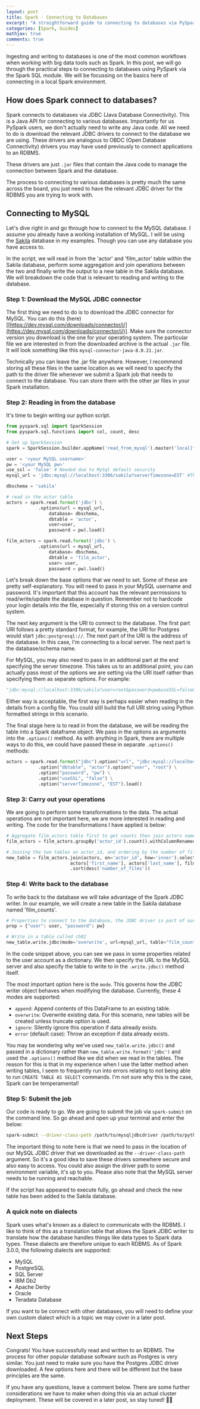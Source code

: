 ```yaml
---
layout: post
title: Spark - Connecting to Databases
excerpt: "A straightforward guide to connecting to databases via PySpark."
categories: [Spark, Guides]
mathjax: true
comments: true
---
```


Ingesting and writing to databases is one of the most common workflows when working with big data tools such as Spark. In this post, we will go through the practical steps to connecting to databases using PySpark via the Spark SQL module. We will be focussing on the basics here of connecting in a local Spark environment.

## How does Spark connect to databases?

Spark connects to databases via JDBC (Java Database Connectivity). This is a Java API for connecting to various databases. Importantly for us PySpark users, we don't actually need to write any Java code. All we need to do is download the relevant JDBC drivers to connect to the database we are using. These drivers are analogous to  OBDC (Open Database Connectivity) drivers you may have used previously to connect applications to an RDBMS.

These drivers are just `.jar` files that contain the Java code to manage the connection between Spark and the database.   

The process to connecting to various databases is pretty much the same across the board, you just need to have the relevant JDBC driver for the RDBMS you are trying to work with. 

## Connecting to MySQL

Let's dive right in and go through how to connect to the MySQL database. I assume you already have a working installation of MySQL. I will be using the [Sakila]([https://dev.mysql.com/doc/sakila/en/](https://dev.mysql.com/doc/sakila/en/)) database in my examples. Though you can use any database you have access to. 

In the script, we will read in from the 'actor' and 'film_actor' table within the Sakila database, perform some aggregation and join operations between the two and finally write the output to a new table in the Sakila database. We will breakdown the code that is relevant to reading and writing to the database. 

### Step 1: Download the MySQL JDBC connector

The first thing we need to do is to download the JDBC connector for MySQL. You can do this (here)[[https://dev.mysql.com/downloads/connector/j/](https://dev.mysql.com/downloads/connector/j/)]. Make sure the connector version you download is the one for your operating system. The particular file we are interested in from the downloaded archive is the actual `.jar` file. It will look something like this `mysql-connector-java-8.0.21.jar`.

Technically you can leave the .jar file anywhere. However, I recommend storing all these files in the same location as we will need to specify the path to the driver file whenever we submit a Spark job that needs to connect to the database. You can store them with the other jar files in your Spark installation.

### Step 2: Reading in from the database

It's time to begin writing our python script. 

```python
from pyspark.sql import SparkSession
from pyspark.sql.functions import col, count, desc

# Set up SparkSession
spark = SparkSession.builder.appName('read_from_mysql').master('local[*]').getOrCreate()

user = '<your MySQL username>'
pw = '<your MySQL pw>'
use_ssl = 'false' # Needed due to MySql default security
mysql_url = 'jdbc:mysql://localhost:3306/sakila?serverTimezone=EST' #This is the JDBC URI

dbschema = 'sakila'

# read in the actor table
actors = spark.read.format('jdbc') \
            .options(url = mysql_url,
                database= dbschema,
                dbtable = 'actor',
                user=user,
                password = pw).load()

film_actors = spark.read.format('jdbc') \
            .options(url = mysql_url,
                database= dbschema,
                dbtable = 'film_actor',
                user= user,
                password = pw).load()
```

Let's break down the base options that we need to set. Some of these are pretty self-explanatory. You will need to pass in your MySQL username and password. It's important that this account has the relevant permissions to read/write/update the database in question. Remember not to hardcode your login details into the file, especially if storing this on a version control system. 

The next key argument is the URI to connect to the database. The first part URI follows a pretty standard format, for example, the URI for Postgres would start `jdbc:postgresql://`. The next part of the URI is the address of the database. In this case, I'm connecting to a local server. The next part is the database/schema name. 

For MySQL, you may also need to pass in an additional part at the end specifying the server timezone. This takes us to an additional point, you can actually pass most of the options we are setting via the URI itself rather than specifying them as separate options. For example:

```python
"jdbc:mysql://localhost:3306/sakila?user=root&password=pw&useSSL=false&serverTimezone=EST";
```

Either way is acceptable, the first way is perhaps easier when reading in the details from a config file. You could still build the full URI string using Python formatted strings in this scenario. 

The final stage here is to read in from the database, we will be reading the table into a Spark dataframe object. We pass in the options as arguments into the `.options()` method. As with anything in Spark, there are multiple ways to do this, we could have  passed these in separate `.options()` methods:

```python
actors = spark.read.format("jdbc").option("url", "jdbc:mysql://localhost:3306/sakila") \
            .option("dbtable", "actor").option("user", "root") \
            .option("password", "pw") \
            .option("useSSL", "false") \
            .option("serverTimezone", "EST").load()
```

### Step 3: Carry out your operations

We are going to perform some transformations to the data. The actual operations are not important here, we are more interested in reading and writing. The code for the transformations I have applied is below:

```python
# Aggregate film_actors table first to get counts then join actors names
film_actors = film_actors.groupBy('actor_id').count().withColumnRenamed('count','number_of_films')

# Joining the two tables on actor_id, and ordering by the number of films descending. 
new_table = film_actors.join(actors, on='actor_id', how='inner').select(film_actors['actor_id'],
                        actors['first_name'], actors['last_name'], film_actors['number_of_films']) \
                        .sort(desc('number_of_films'))
```

### Step 4: Write back to the database

To write back to the database we will take advantage of the Spark JDBC writer.  In our example, we will create a new table in the Sakila database named 'film_counts'. 

```python
# Properties to connect to the database, the JDBC driver is part of our pom.xml
prop = {"user": user, "password": pw}

# Write in a table called ch02
new_table.write.jdbc(mode='overwrite', url=mysql_url, table="film_counts", properties=prop)
```

In the code snippet above, you can see we pass in some properties related to the user account as a dictionary. We then specify the URL to the MySQL server and also specify the table to write to in the `.write.jdbc()` method itself. 

The most important option here is the `mode`. This governs how the JDBC writer object behaves when modifying the database. Currently, these 4 modes are supported:

- `append`: Append contents of this  DataFrame to an existing table.
- `overwrite`: Overwrite existing data. For this scenario, new tables will be created unless truncate option is used.
- `ignore`: Silently ignore this operation if data already exists.
- `error` (default case): Throw an exception if data already exists.

You may be wondering why we've used `new_table.write.jdbc()` and passed in a dictionary rather than `new_table.write.format('jdbc')` and used the `.options()` method like we did when we read in the tables. The reason for this is that in my experience when I use the latter method when writing tables, I seem to frequently run into errors relating to not being able to run `CREATE TABLE AS SELECT` commands. I'm not sure why this is the case, Spark can be temperamental!

### Step 5: Submit the job

Our code is ready to go. We are going to submit the job via `spark-submit` on the command line. So go ahead and open up your terminal and enter the below:

```bash
spark-submit --driver-class-path /path/to/mysqljdbcdriver /path/to/pythoncode.py 
```

The important thing to note here is that we need to pass in the location of our MySQL JDBC driver that we downloaded as the `--driver-class-path` argument. So it's a good idea to save these drivers somewhere secure and also easy to access. You could also assign the driver path to some environment variable, it's up to you. Please also note that the MySQL server needs to be running and reachable.

If the script has appeared to execute fully, go ahead and check the new table has been added to the Sakila database.

### A quick note on dialects

Spark uses what's known as a dialect to communicate with the RDBMS. I like to think of this as a translation table that allows the Spark JDBC writer to translate how the database handles things like data types to Spark data types. These dialects are therefore unique to each RDBMS. As of Spark 3.0.0, the following dialects are supported:

- MySQL
- PostgreSQL
- SQL Server
- IBM Db2
- Apache Derby
- Oracle
- Teradata Database

If you want to be connect with other databases, you will need to define your own custom dialect which is a topic we may cover in a later post. 

## Next Steps

Congrats! You have successfully read and written to an RDBMS. The process for other popular database software such as Postgres is very similar. You just need to make sure you have the Postgres JDBC driver downloaded. A few options here and there will be different but the base principles are the same. 

If you have any questions, leave a comment below. There are some further considerations we have to make when doing this via an actual cluster deployment. These will be covered in a later post, so stay tuned! 🙏🏽